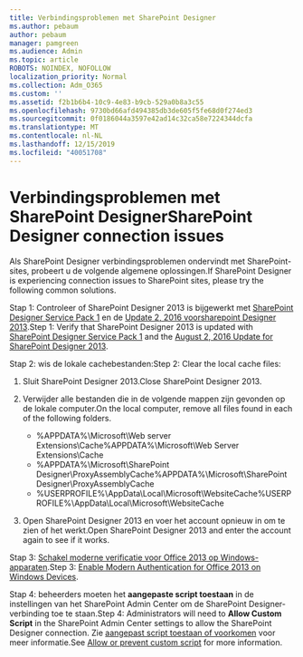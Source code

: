 ```yaml
---
title: Verbindingsproblemen met SharePoint Designer
ms.author: pebaum
author: pebaum
manager: pamgreen
ms.audience: Admin
ms.topic: article
ROBOTS: NOINDEX, NOFOLLOW
localization_priority: Normal
ms.collection: Adm_O365
ms.custom: ''
ms.assetid: f2b1b6b4-10c9-4e83-b9cb-529a0b8a3c55
ms.openlocfilehash: 9730bd66afd494385db3de605f5fe68d0f274ed3
ms.sourcegitcommit: 0f0186044a3597e42ad14c32ca58e7224344dcfa
ms.translationtype: MT
ms.contentlocale: nl-NL
ms.lasthandoff: 12/15/2019
ms.locfileid: "40051708"
---
```

# <a name="sharepoint-designer-connection-issues"></a><span data-ttu-id="da150-102">Verbindingsproblemen met SharePoint Designer</span><span class="sxs-lookup"><span data-stu-id="da150-102">SharePoint Designer connection issues</span></span> 

<span data-ttu-id="da150-103">Als SharePoint Designer verbindingsproblemen ondervindt met SharePoint-sites, probeert u de volgende algemene oplossingen.</span><span class="sxs-lookup"><span data-stu-id="da150-103">If SharePoint Designer is experiencing connection issues to SharePoint sites, please try the following common solutions.</span></span>

<span data-ttu-id="da150-104">Stap 1: Controleer of SharePoint Designer 2013 is bijgewerkt met [SharePoint Designer Service Pack 1](https://support.microsoft.com/help/2817441/description-of-microsoft-sharepoint-designer-2013-service-pack-1-sp1) en de [Update 2, 2016 voorsharepoint Designer 2013](https://support.microsoft.com/help/3114721/august-2-2016-update-for-sharepoint-designer-2013-kb3114721).</span><span class="sxs-lookup"><span data-stu-id="da150-104">Step 1: Verify that SharePoint Designer 2013 is updated with [SharePoint Designer Service Pack 1](https://support.microsoft.com/help/2817441/description-of-microsoft-sharepoint-designer-2013-service-pack-1-sp1) and the [August 2, 2016 Update for SharePoint Designer 2013](https://support.microsoft.com/help/3114721/august-2-2016-update-for-sharepoint-designer-2013-kb3114721).</span></span>



<span data-ttu-id="da150-105">Stap 2: wis de lokale cachebestanden:</span><span class="sxs-lookup"><span data-stu-id="da150-105">Step 2: Clear the local cache files:</span></span>

1. <span data-ttu-id="da150-106">Sluit SharePoint Designer 2013.</span><span class="sxs-lookup"><span data-stu-id="da150-106">Close SharePoint Designer 2013.</span></span>

2. <span data-ttu-id="da150-107">Verwijder alle bestanden die in de volgende mappen zijn gevonden op de lokale computer.</span><span class="sxs-lookup"><span data-stu-id="da150-107">On the local computer, remove all files found in each of the following folders.</span></span>

    - <span data-ttu-id="da150-108">%APPDATA%\Microsoft\Web server Extensions\Cache</span><span class="sxs-lookup"><span data-stu-id="da150-108">%APPDATA%\Microsoft\Web Server Extensions\Cache</span></span>
    - <span data-ttu-id="da150-109">%APPDATA%\Microsoft\SharePoint Designer\ProxyAssemblyCache</span><span class="sxs-lookup"><span data-stu-id="da150-109">%APPDATA%\Microsoft\SharePoint Designer\ProxyAssemblyCache</span></span>
    - <span data-ttu-id="da150-110">%USERPROFILE%\AppData\Local\Microsoft\WebsiteCache</span><span class="sxs-lookup"><span data-stu-id="da150-110">%USERPROFILE%\AppData\Local\Microsoft\WebsiteCache</span></span>

3. <span data-ttu-id="da150-111">Open SharePoint Designer 2013 en voer het account opnieuw in om te zien of het werkt.</span><span class="sxs-lookup"><span data-stu-id="da150-111">Open SharePoint Designer 2013 and enter the account again to see if it works.</span></span>

<span data-ttu-id="da150-112">Stap 3: [Schakel moderne verificatie voor Office 2013 op Windows-apparaten](https://docs.microsoft.com/office365/admin/security-and-compliance/enable-modern-authentication?redirectSourcePath=/article/Enable-Modern-Authentication-for-Office-2013-on-Windows-devices-7dc1c01a-090f-4971-9677-f1b192d6c910&view=o365-worldwide).</span><span class="sxs-lookup"><span data-stu-id="da150-112">Step 3: [Enable Modern Authentication for Office 2013 on Windows Devices](https://docs.microsoft.com/office365/admin/security-and-compliance/enable-modern-authentication?redirectSourcePath=/article/Enable-Modern-Authentication-for-Office-2013-on-Windows-devices-7dc1c01a-090f-4971-9677-f1b192d6c910&view=o365-worldwide).</span></span>

<span data-ttu-id="da150-113">Stap 4: beheerders moeten het **aangepaste script toestaan** in de instellingen van het SharePoint Admin Center om de SharePoint Designer-verbinding toe te staan.</span><span class="sxs-lookup"><span data-stu-id="da150-113">Step 4: Administrators will need to **Allow Custom Script** in the SharePoint Admin Center settings to allow the SharePoint Designer connection.</span></span> <span data-ttu-id="da150-114">Zie [aangepast script toestaan of voorkomen](https://docs.microsoft.com/sharepoint/allow-or-prevent-custom-script) voor meer informatie.</span><span class="sxs-lookup"><span data-stu-id="da150-114">See [Allow or prevent custom script](https://docs.microsoft.com/sharepoint/allow-or-prevent-custom-script) for more information.</span></span>


